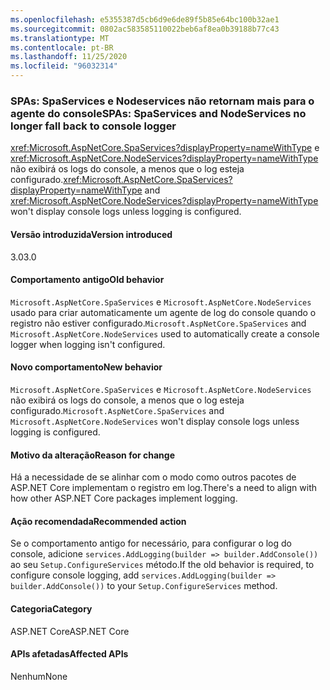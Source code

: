 ```yaml
---
ms.openlocfilehash: e5355387d5cb6d9e6de89f5b85e64bc100b32ae1
ms.sourcegitcommit: 0802ac583585110022beb6af8ea0b39188b77c43
ms.translationtype: MT
ms.contentlocale: pt-BR
ms.lasthandoff: 11/25/2020
ms.locfileid: "96032314"
---
```

### <a name="spas-spaservices-and-nodeservices-no-longer-fall-back-to-console-logger"></a><span data-ttu-id="f53e4-101">SPAs: SpaServices e Nodeservices não retornam mais para o agente do console</span><span class="sxs-lookup"><span data-stu-id="f53e4-101">SPAs: SpaServices and NodeServices no longer fall back to console logger</span></span>

<span data-ttu-id="f53e4-102"><xref:Microsoft.AspNetCore.SpaServices?displayProperty=nameWithType> e <xref:Microsoft.AspNetCore.NodeServices?displayProperty=nameWithType> não exibirá os logs do console, a menos que o log esteja configurado.</span><span class="sxs-lookup"><span data-stu-id="f53e4-102"><xref:Microsoft.AspNetCore.SpaServices?displayProperty=nameWithType> and <xref:Microsoft.AspNetCore.NodeServices?displayProperty=nameWithType> won't display console logs unless logging is configured.</span></span>

#### <a name="version-introduced"></a><span data-ttu-id="f53e4-103">Versão introduzida</span><span class="sxs-lookup"><span data-stu-id="f53e4-103">Version introduced</span></span>

<span data-ttu-id="f53e4-104">3.0</span><span class="sxs-lookup"><span data-stu-id="f53e4-104">3.0</span></span>

#### <a name="old-behavior"></a><span data-ttu-id="f53e4-105">Comportamento antigo</span><span class="sxs-lookup"><span data-stu-id="f53e4-105">Old behavior</span></span>

<span data-ttu-id="f53e4-106">`Microsoft.AspNetCore.SpaServices` e `Microsoft.AspNetCore.NodeServices` usado para criar automaticamente um agente de log do console quando o registro não estiver configurado.</span><span class="sxs-lookup"><span data-stu-id="f53e4-106">`Microsoft.AspNetCore.SpaServices` and `Microsoft.AspNetCore.NodeServices` used to automatically create a console logger when logging isn't configured.</span></span>

#### <a name="new-behavior"></a><span data-ttu-id="f53e4-107">Novo comportamento</span><span class="sxs-lookup"><span data-stu-id="f53e4-107">New behavior</span></span>

<span data-ttu-id="f53e4-108">`Microsoft.AspNetCore.SpaServices` e `Microsoft.AspNetCore.NodeServices` não exibirá os logs do console, a menos que o log esteja configurado.</span><span class="sxs-lookup"><span data-stu-id="f53e4-108">`Microsoft.AspNetCore.SpaServices` and `Microsoft.AspNetCore.NodeServices` won't display console logs unless logging is configured.</span></span>

#### <a name="reason-for-change"></a><span data-ttu-id="f53e4-109">Motivo da alteração</span><span class="sxs-lookup"><span data-stu-id="f53e4-109">Reason for change</span></span>

<span data-ttu-id="f53e4-110">Há a necessidade de se alinhar com o modo como outros pacotes de ASP.NET Core implementam o registro em log.</span><span class="sxs-lookup"><span data-stu-id="f53e4-110">There's a need to align with how other ASP.NET Core packages implement logging.</span></span>

#### <a name="recommended-action"></a><span data-ttu-id="f53e4-111">Ação recomendada</span><span class="sxs-lookup"><span data-stu-id="f53e4-111">Recommended action</span></span>

<span data-ttu-id="f53e4-112">Se o comportamento antigo for necessário, para configurar o log do console, adicione `services.AddLogging(builder => builder.AddConsole())` ao seu `Setup.ConfigureServices` método.</span><span class="sxs-lookup"><span data-stu-id="f53e4-112">If the old behavior is required, to configure console logging, add `services.AddLogging(builder => builder.AddConsole())` to your `Setup.ConfigureServices` method.</span></span>

#### <a name="category"></a><span data-ttu-id="f53e4-113">Categoria</span><span class="sxs-lookup"><span data-stu-id="f53e4-113">Category</span></span>

<span data-ttu-id="f53e4-114">ASP.NET Core</span><span class="sxs-lookup"><span data-stu-id="f53e4-114">ASP.NET Core</span></span>

#### <a name="affected-apis"></a><span data-ttu-id="f53e4-115">APIs afetadas</span><span class="sxs-lookup"><span data-stu-id="f53e4-115">Affected APIs</span></span>

<span data-ttu-id="f53e4-116">Nenhum</span><span class="sxs-lookup"><span data-stu-id="f53e4-116">None</span></span>

<!--

#### Affected APIs

Not detectable via API analysis

-->

